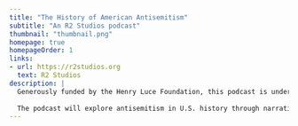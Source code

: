 ```yaml
---
title: "The History of American Antisemitism"
subtitle: "An R2 Studios podcast"
thumbnail: "thumbnail.png"
homepage: true
homepageOrder: 1
links:
- url: https://r2studios.org
  text: R2 Studios
description: |
  Generously funded by the Henry Luce Foundation, this podcast is under development at R2 Studios. 
  
  The podcast will explore antisemitism in U.S. history through narration, primary sources, and expert interviews. These stories will discuss how antisemitism developed alongside other forms of bigotry and hatred in the United States. Our themes are that antisemitism is a deep-rooted American problem, that it spans the political and religious spectrum of the United States, that it is intertwined with the history of race in America, and that understanding the history of American antisemitism makes it easier to oppose it in the present.
---
```

